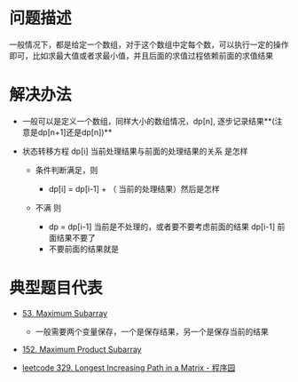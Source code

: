 # 问题描述
一般情况下，都是给定一个数组，对于这个数组中定每个数，可以执行一定的操作即可，比如求最大值或者求最小值，并且后面的求值过程依赖前面的求值结果


# 解决办法
- 一般可以是定义一个数组，同样大小的数组情况，dp[n], 逐步记录结果**(注意是dp[n+1]还是dp[n])**
- 状态转移方程 dp[i] 当前处理结果与前面的处理结果的关系 是怎样
    
    - 条件判断满足，则
             
      - dp[i] = dp[i-1] + （ 当前的处理结果）然后是怎样
    
    - 不满 则
      -  dp = dp[i-1] 当前是不处理的，或者要不要考虑前面的结果 dp[i-1] 前面结果不要了
      -  不要前面的结果就是
      
      
      
 # 典型题目代表
 - [53. Maximum Subarray](https://leetcode.com/problems/maximum-subarray/discuss/20193/DP-solution-and-some-thoughts)
    - 一般需要两个变量保存，一个是保存结果，另一个是保存当前的结果
    
    
 - [152. Maximum Product Subarray](https://leetcode.com/problems/maximum-product-subarray/discuss/48230/Possibly-simplest-solution-with-O(n)-time-complexity)
 
 - [leetcode 329. Longest Increasing Path in a Matrix - 程序园](http://www.voidcn.com/article/p-gmfwspuq-bqa.html)
